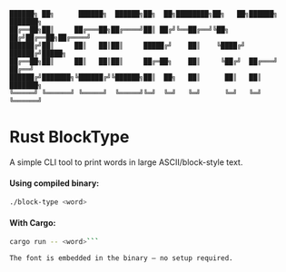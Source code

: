 ```
██████╗ ██╗      ██████╗  ██████╗██╗  ██╗████████╗██╗   ██╗██████╗ ███████╗
██╔══██╗██║     ██╔═══██╗██╔════╝██║ ██╔╝╚══██╔══╝╚██╗ ██╔╝██╔══██╗██╔════╝
██████╔╝██║     ██║   ██║██║     █████╔╝    ██║    ╚████╔╝ ██████╔╝█████╗
██╔══██╗██║     ██║   ██║██║     ██╔═██╗    ██║     ╚██╔╝  ██╔═══╝ ██╔══╝
██████╔╝███████╗╚██████╔╝╚██████╗██║  ██╗   ██║      ██║   ██║     ███████╗
╚═════╝ ╚══════╝ ╚═════╝  ╚═════╝╚═╝  ╚═╝   ╚═╝      ╚═╝   ╚═╝     ╚══════╝
```

# Rust BlockType

A simple CLI tool to print words in large ASCII/block-style text.

#### Using compiled binary: 
```bash
./block-type <word>
```

#### With Cargo:

```bash
cargo run -- <word>```

The font is embedded in the binary — no setup required.
